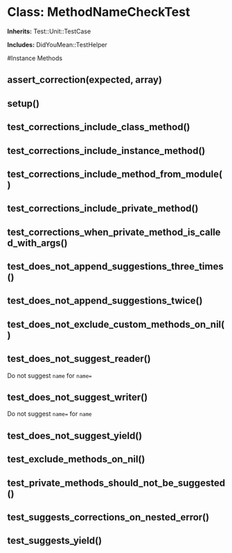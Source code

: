 # Class: MethodNameCheckTest
**Inherits:** Test::Unit::TestCase
    
**Includes:** DidYouMean::TestHelper
  




#Instance Methods
## assert_correction(expected, array) [](#method-i-assert_correction)

## setup() [](#method-i-setup)

## test_corrections_include_class_method() [](#method-i-test_corrections_include_class_method)

## test_corrections_include_instance_method() [](#method-i-test_corrections_include_instance_method)

## test_corrections_include_method_from_module() [](#method-i-test_corrections_include_method_from_module)

## test_corrections_include_private_method() [](#method-i-test_corrections_include_private_method)

## test_corrections_when_private_method_is_called_with_args() [](#method-i-test_corrections_when_private_method_is_called_with_args)

## test_does_not_append_suggestions_three_times() [](#method-i-test_does_not_append_suggestions_three_times)

## test_does_not_append_suggestions_twice() [](#method-i-test_does_not_append_suggestions_twice)

## test_does_not_exclude_custom_methods_on_nil() [](#method-i-test_does_not_exclude_custom_methods_on_nil)

## test_does_not_suggest_reader() [](#method-i-test_does_not_suggest_reader)
Do not suggest `name` for `name=`

## test_does_not_suggest_writer() [](#method-i-test_does_not_suggest_writer)
Do not suggest `name=` for `name`

## test_does_not_suggest_yield() [](#method-i-test_does_not_suggest_yield)

## test_exclude_methods_on_nil() [](#method-i-test_exclude_methods_on_nil)

## test_private_methods_should_not_be_suggested() [](#method-i-test_private_methods_should_not_be_suggested)

## test_suggests_corrections_on_nested_error() [](#method-i-test_suggests_corrections_on_nested_error)

## test_suggests_yield() [](#method-i-test_suggests_yield)

